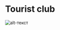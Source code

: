 # Tourist club
![alt-текст](https://github.com/ihyavorskyi/touristClubApi/tree/master/Screenshots/1.png "footer")
